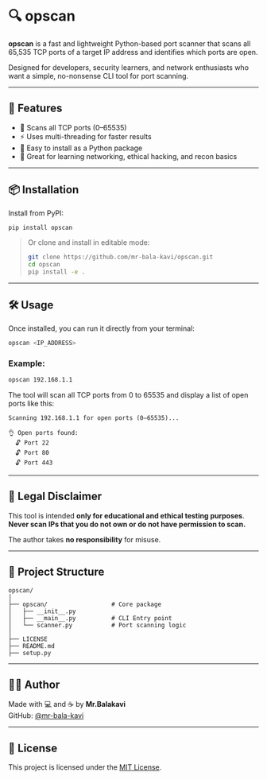 # 🔍 opscan

**opscan** is a fast and lightweight Python-based port scanner that scans all 65,535 TCP ports of a target IP address and identifies which ports are open.

Designed for developers, security learners, and network enthusiasts who want a simple, no-nonsense CLI tool for port scanning.

---

## 🚀 Features

- 🔎 Scans all TCP ports (0–65535)
- ⚡ Uses multi-threading for faster results
- 📆 Easy to install as a Python package
- 🧪 Great for learning networking, ethical hacking, and recon basics

---

## 📦 Installation

Install from PyPI:

```bash
pip install opscan
```

> Or clone and install in editable mode:
> ```bash
> git clone https://github.com/mr-bala-kavi/opscan.git
> cd opscan
> pip install -e .
> ```

---

## 🛠 Usage

Once installed, you can run it directly from your terminal:

```bash
opscan <IP_ADDRESS>
```

### Example:

```bash
opscan 192.168.1.1
```

The tool will scan all TCP ports from 0 to 65535 and display a list of open ports like this:

```
Scanning 192.168.1.1 for open ports (0–65535)...

👌 Open ports found:
  🔓 Port 22
  🔓 Port 80
  🔓 Port 443
```

---

## 🔐 Legal Disclaimer

This tool is intended **only for educational and ethical testing purposes**.  
**Never scan IPs that you do not own or do not have permission to scan.**

The author takes **no responsibility** for misuse.

---

## 📁 Project Structure

```
opscan/
│
├── opscan/                  # Core package
│   ├── __init__.py
│   ├── __main__.py          # CLI Entry point
│   └── scanner.py           # Port scanning logic
│
├── LICENSE
├── README.md
├── setup.py
```

---

## 👨‍💻 Author

Made with 💻 and ☕ by **Mr.Balakavi**  
GitHub: [@mr-bala-kavi](https://github.com/mr-bala-kavi)

---

## 📄 License

This project is licensed under the [MIT License](./LICENSE).


